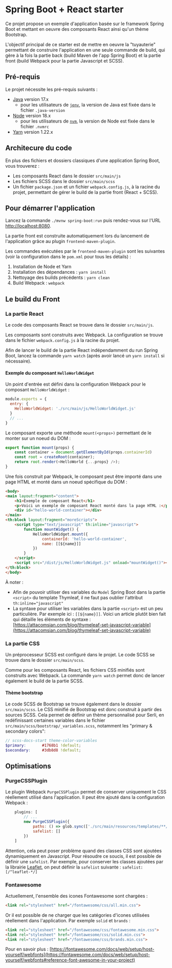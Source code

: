 # Spring Boot + React starter

Ce projet propose un exemple d'application basée sur le framework Spring Boot et mettant en oeuvre des composants React ainsi qu'un thème Bootstrap.

L'objectif principal de ce starter est de mettre en oeuvre la "tuyauterie" permettant de construire l'application en une seule commande de build, qui gère à la fois la partie back (build Maven de l'app Spring Boot) et la partie front (build Webpack pour la partie Javascript et SCSS).

## Pré-requis

Le projet nécessite les pré-requis suivants :

* [Java](https://openjdk.org/projects/jdk/17/) version 17.x
  * pour les utilisateurs de [`jenv`](https://www.jenv.be/), la version de Java est fixée dans le fichier `.java-version`
* [Node](https://nodejs.org/fr/download) version 18.x
  * pour les utilisateurs de [`nvm`](https://github.com/nvm-sh/nvm), la version de Node est fixée dans le fichier `.nvmrc`
* [Yarn](https://yarnpkg.com/) version 1.22.x

## Architecure du code

En plus des fichiers et dossiers classiques d'une application Spring Boot, vous trouverez : 
* Les composants React dans le dossier `src/main/js`
* Les fichiers SCSS dans le dossier `src/main/scss`
* Un fichier `package.json` et un fichier `webpack.config.js`, à la racine du projet, permettant de gérer le build de la partie front (React + SCSS).

## Pour démarrer l'application

Lancez la commande `./mvnw spring-boot:run` puis rendez-vous sur l'URL [http://localhost:8080](http://localhost:8080).

La partie front est construite automatiquement lors du lancement de l'application grâce au plugin `frontend-maven-plugin`.

Les commandes exécutées par le `frontend-maven-plugin` sont les suivantes  (voir la configuration dans le `pom.xml` pour tous les détails) : 
1. Installation de Node et Yarn
2. Installation des dépendances : `yarn install`
3. Nettoyage des builds précédents : `yarn clean`
4. Build Webpack : `webpack`

## Le build du Front

### La partie React

Le code des composants React se trouve dans le dossier `src/main/js`.

Les composants sont construits avec Webpack. La configuration se trouve dans le fichier `webpack.config.js` à la racine du projet.

Afin de lancer le build de la partie React indépendamment du run Spring Boot, lancez la commande `yarn watch` (après avoir lancé un `yarn install` si nécessaire).

#### Exemple du composant `HelloWorldWidget`

Un point d'entrée est défini dans la configuration Webpack pour le composant `HelloWorldWidget` : 

```javascript
module.exports = {
  entry: {
    HelloWorldWidget: './src/main/js/HelloWorldWidget.js'
  }
  // ...
}
```

Le composant exporte une méthode `mount(<props>)` permettant de le monter sur un noeud du DOM : 

```javascript
export function mount(props) {
    const container = document.getElementById(props.containerId)
    const root = createRoot(container);
    return root.render(<HelloWorld {...props} />);
}
```

Une fois construit par Webpack, le composant peut être importé dans une page HTML et monté dans un noeud spécifique du DOM :  

```html
<body>
<main layout:fragment="content">
    <h1>Exemple de composant React</h1>
    <p>Voici un exemple de composant React monté dans la page HTML :</p>
    <div id="hello-world-container"></div>
</main>
<th:block layout:fragment="moreScripts">
    <script type="text/javascript" th:inline="javascript">
        function mountWidget() {
            HelloWorldWidget.mount({
                containerId: 'hello-world-container',
                name: [[${name}]]
            })
        }
    </script>
    <script src="/dist/js/HelloWorldWidget.js" onload="mountWidget()"></script>
</th:block>
</body>
```

À noter : 
* Afin de pouvoir utiliser des variables du `Model` Spring Boot dans la partie `<script>` du template Thymleaf, il ne faut pas oublier l'attribut `th:inline="javascript"`
* La syntaxe pour utiliser les variables dans la partie `<script>` est un peu particulière. Par exemple ici : `[[${name}]]`. Voici un article plutôt bien fait qui détaille les éléments de syntaxe : [https://attacomsian.com/blog/thymeleaf-set-javascript-variable](https://attacomsian.com/blog/thymeleaf-set-javascript-variable)

### La partie CSS

Un préprocesseur SCSS est configuré dans le projet. Le code SCSS se trouve dans le dossier `src/main/scss`.

Comme pour les composants React, les fichiers CSS minifiés sont construits avec Webpack. La commande `yarn watch` permet donc de lancer également le build de la partie SCSS.

#### Thème bootstrap

Le code SCSS de Bootstrap se trouve également dans le dossier `src/main/scss`. Le CSS minifié de Bootstrap est donc construit à partir des sources SCSS.
Cela permet de définir un thème personnalisé pour Serli, en redéfinissant certaines variables dans le fichier `src/main/scss/bootstrap/_variables.scss`, notamment les "primary & secondary colors": 

```scss
// scss-docs-start theme-color-variables
$primary:       #1768b1 !default;
$secondary:     #3db8d8 !default;
```

## Optimisations

### PurgeCSSPlugin

Le plugin Webpack `PurgeCSSPlugin` permet de conserver uniquement le CSS réellement utilisé dans l'application. Il peut être ajouté dans la configuration Webpack : 

```javascript
    plugins: [
        // ...
        new PurgeCSSPlugin({
            paths: () => glob.sync(['./src/main/resources/templates/**/*.html', './src/main/js/**/*.js']),
            safelist: []
        })
    ]
```

Attention, cela peut poser problème quand des classes CSS sont ajoutées dynamiquement en Javascript. 
Pour résoudre ce soucis, il est possible de définir une `safelist`. Par exemple, pour conserver les classes ajoutées par la librairie [Leaflet](https://leafletjs.com/), on peut définir la `safelist` suivante : `safelist: [/^leaflet-*/]`

### Fontawesome

Actuellement, l'ensemble des icones Fontawesome sont chargées : 

```html
<link rel="stylesheet" href="/fontawesome/css/all.min.css">
```

Or il est possible de ne charger que les catégories d'icones utilisées réellement dans l'application. Par exemple `solid` et `brands` : 

```html
<link rel="stylesheet" href="/fontawesome/css/fontawesome.min.css">
<link rel="stylesheet" href="/fontawesome/css/solid.min.css">
<link rel="stylesheet" href="/fontawesome/css/brands.min.css">
```

Pour en savoir plus : [https://fontawesome.com/docs/web/setup/host-yourself/webfonts](https://fontawesome.com/docs/web/setup/host-yourself/webfonts#reference-font-awesome-in-your-project)

